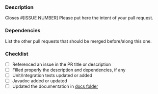 ### Description
Closes #[ISSUE NUMBER]
Please put here the intent of your pull request.

### Dependencies
List the other pull requests that should be merged before/along this one.

### Checklist
- [ ] Referenced an issue in the PR title or description
- [ ] Filled properly the description and dependencies, if any
- [ ] Unit/Integration tests updated or added
- [ ] Javadoc added or updated
- [ ] Updated the documentation in [docs folder](../docs)
